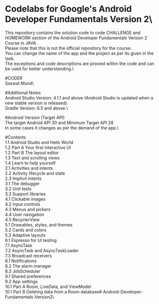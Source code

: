 # Codelabs for Google's Android Developer Fundamentals Version 2\

This repository contains the solution code to code CHALLENGE and HOMEWORK section of the Android Developer Fundamentals Version 2 Course in JAVA . \
Please note that this is not the official repository for the course.\
You can change the name of the app and the project as per its given in the task.\
The exceptions and code descriptions are provied within the code and can be used for better understanding.\



#CODER\
Saswat Mund\

#Additional Notes\
Android Studio Version: 4.1.1 and above (Android Studio is updated when a new stable version is released).\
Gradle Version: 6.5 and above.\

#Android Version (Target API)\
The target Android API 30  and Minimum Target API 28\
In some cases it changes as per the demand of the app.\

#Contents\
1.1 Android Studio and Hello World\
1.2 Part A Your first interactive UI\
1.2 Part B The layout editor\
1.3 Text and scrolling views\
1.4 Learn to help yourself\
2.1 Activities and intents\
2.2 Activity lifecycle and state\
2.3 Implicit intents\
3.1 The debugger\
3.2 Unit tests\
3.3 Support libraries\
4.1 Clickable images\
4.2 Input controls\
4.3 Menus and pickers\
4.4 User navigation\
4.5 RecyclerView\
5.1 Drawables, styles, and themes\
5.2 Cards and colors\
5.3 Adaptive layouts\
6.1 Espresso for UI testing \
7.1 AsyncTask\
7.2 AsyncTask and AsyncTaskLoader\
7.3 Broadcast receivers\
8.1 Notifications\
8.2 The alarm manager\
8.3 JobScheduler\
9.1 Shared preferences\
9.2 App settings\
10.1 Part A Room, LiveData, and ViewModel\
10.1 Part B Deleting data from a Room database# Android-Developer-Fundamentals-Version2\
